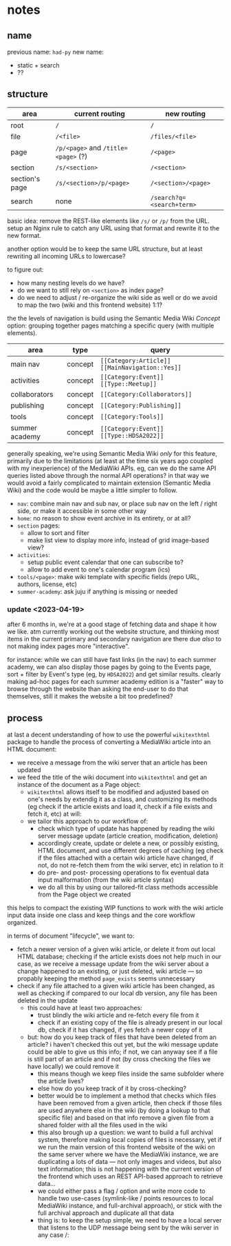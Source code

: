 # notes

## name

previous name: `had-py`
new name: 

  - static + search
  - ??

## structure

| area           | current routing                     | new routing               |
|----------------|-------------------------------------|---------------------------|
| root           | `/`                                 | `/`                       |
| file           | `/<file>`                           | `/files/<file>`           |
| page           | `/p/<page>` and `/title=<page>` (?) | `/<page>`                 |
| section        | `/s/<section>`                      | `/<section>`              |
| section's page | `/s/<section>/p/<page>`             | `/<section>/<page>`       |
| search         | none                                | `/search?q=<search+term>` |

basic idea: remove the REST-like elements like `/s/` or `/p/` from the URL. setup an Nginx rule to catch any URL using that format and rewrite it to the new format.

another option would be to keep the same URL structure, but at least rewriting all incoming URLs to lowercase?

to figure out:

- how many nesting levels do we have?
- do we want to still rely on `<section>` as index page?
- do we need to adjust / re-organize the wiki side as well or do we avoid to map the two (wiki and this frontend website) 1:1?

the the levels of navigation is build using the Semantic Media Wiki *Concept* option: grouping together pages matching a specific query (with multiple elements).

| area                  | type    | query                                          |
|-----------------------|---------|------------------------------------------------|
| main nav              | concept | `[[Category:Article]] [[MainNavigation::Yes]]` |
| activities            | concept | `[[Category:Event]] [[Type::Meetup]]`          |
| collaborators         | concept | `[[Category:Collaborators]]`                   |
| publishing            | concept | `[[Category:Publishing]]`                      |
| tools                 | concept | `[[Category:Tools]]`                           |
| summer academy <year> | concept | `[[Category:Event]] [[Type::HDSA2022]]`        |

generally speaking, we're using Semantic Media Wiki *only* for this feature, primarily due to the limitations (at least at the time six years ago coupled with my inexperience) of the MediaWiki APIs. eg, can we do the same API queries listed above through the normal API operations? in that way we would avoid a fairly complicated to maintain extension (Semantic Media Wiki) and the code would be maybe a little simpler to follow.

- `nav`: combine main nav and sub nav, or place sub nav on the left / right side, or make it accessible in some other way
- `home`: no reason to show event archive in its entirety, or at all?
- `section` pages:
  - allow to sort and filter
  - make list view to display more info, instead of grid image-based view?
- `activities`: 
  - setup public event calendar that one can subscribe to?
  - allow to add event to one's calendar program (ics)
- `tools/<page>`: make wiki template with specific fields (repo URL, authors, license, etc)
- `summer-academy`: ask juju if anything is missing or needed

### update <2023-04-19>

after 6 months in, we're at a good stage of fetching data and shape it how we like. atm currently working out the website structure, and thinking most items in the current primary and secondary navigation are there due *also* to not making index pages more "interactive". 

for instance: while we can still have fast links (in the nav) to each summer academy, we can also display those pages by going to the Events page, sort + filter by Event's type (eg, by `HDSA2022`) and get similar results. clearly making ad-hoc pages for each summer academy edition is a "faster" way to browse through the website than asking the end-user to do that themselves, still it makes the website a bit too predefined?

## process

at last a decent understanding of how to use the powerful `wikitexthtml` package to handle the process of converting a MediaWiki article into an HTML document:

- we receive a message from the wiki server that an article has been updated
- we feed the title of the wiki document into `wikitexthtml` and get an instance of the document as a Page object:
  - `wikitexthtml` allows itself to be modified and adjusted based on one's needs by extendig it as a class, and customizing its methods (eg check if the article exists and load it, check if a file exists and fetch it, etc) at will:
  - we tailor this approach to our workflow of:
    - check which type of update has happened by reading the wiki server message update (article creation, modification, deletion)
    - accordingly create, update or delete a new, or possibly existing, HTML document, and use different degrees of caching (eg check if the files attached with a certain wiki article have changed, if not, do not re-fetch them from the wiki server, etc) in relation to it
    - do pre- and post- processing operations to fix eventual data input malformation (from the wiki article syntax)
    - we do all this by using our tailored-fit class methods accessible from the Page object we created
    
this helps to compact the existing WIP functions to work with the wiki article input data inside one class and keep things and the core workflow organized.
    
in terms of document "lifecycle", we want to:

- fetch a newer version of a given wiki article, or delete it from out local HTML database; checking if the article exists does not help much in our case, as we receive a message update from the wiki server about a change happened to an existing, or just deleted, wiki article — so propably keeping the method `page_exists` seems unnecessary
- check if any file attached to a given wiki article has been changed, as well as checking if compared to our local db version, any file has been deleted in the update
  - this could have at least two approaches:
    - trust blindly the wiki article and re-fetch every file from it
    - check if an existing copy of the file is already present in our local db, check if it has changed, if yes fetch a newer copy of it
  - but: how do you keep track of files that have been deleted from an article? i haven't checked this out yet, but the wiki message update could be able to give us this info; if not, we can anyway see if a file is still part of an article and if not (by cross checking the files we have locally) we could remove it
    - this means though we keep files inside the same subfolder where the article lives?
    - else how do you keep track of it by cross-checking?
    - better would be to implement a method that checks which files have been removed from a given article, then check if those files are used anywhere else in the wiki (by doing a lookup to that specific file) and based on that info remove a given file from a shared folder with all the files used in the wiki
    - this also brough up a question: we want to build a full archival system, therefore making local copies of files is necessary, yet if we run the main version of this frontend website of the wiki on the same server where we have the MediaWiki instance, we are duplicating a lots of data — not only images and videos, but also text information; this is not happening with the current version of the frontend which uses an REST API-based approach to retrieve data...
    - we could either pass a flag / option and write more code to handle two use-cases (symlink-like / points resources to local MediaWiki instance, and full-archival approach), or stick with the full archival approach and duplicate all that data
    - thing is: to keep the setup simple, we need to have a local server that listens to the UDP message being sent by the wiki server in any case /:
    

